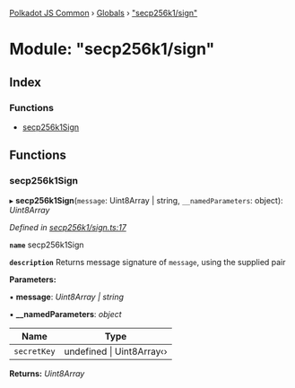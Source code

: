 [Polkadot JS Common](../README.md) › [Globals](../globals.md) › ["secp256k1/sign"](_secp256k1_sign_.md)

# Module: "secp256k1/sign"

## Index

### Functions

* [secp256k1Sign](_secp256k1_sign_.md#secp256k1sign)

## Functions

###  secp256k1Sign

▸ **secp256k1Sign**(`message`: Uint8Array | string, `__namedParameters`: object): *Uint8Array*

*Defined in [secp256k1/sign.ts:17](https://github.com/polkadot-js/common/blob/0f45b7fb/packages/util-crypto/src/secp256k1/sign.ts#L17)*

**`name`** secp256k1Sign

**`description`** Returns message signature of `message`, using the supplied pair

**Parameters:**

▪ **message**: *Uint8Array | string*

▪ **__namedParameters**: *object*

Name | Type |
------ | ------ |
`secretKey` | undefined &#124; Uint8Array‹› |

**Returns:** *Uint8Array*
